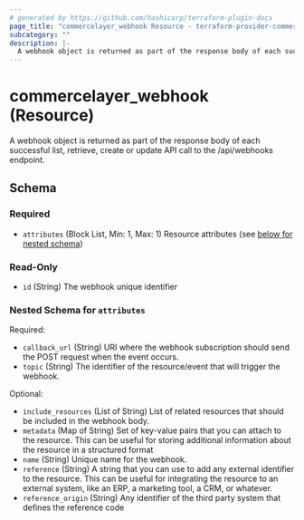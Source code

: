 ```yaml
---
# generated by https://github.com/hashicorp/terraform-plugin-docs
page_title: "commercelayer_webhook Resource - terraform-provider-commercelayer"
subcategory: ""
description: |-
  A webhook object is returned as part of the response body of each successful list, retrieve, create or update API call to the /api/webhooks endpoint.
---
```


# commercelayer_webhook (Resource)

A webhook object is returned as part of the response body of each successful list, retrieve, create or update API call to the /api/webhooks endpoint.



<!-- schema generated by tfplugindocs -->
## Schema

### Required

- `attributes` (Block List, Min: 1, Max: 1) Resource attributes (see [below for nested schema](#nestedblock--attributes))

### Read-Only

- `id` (String) The webhook unique identifier

<a id="nestedblock--attributes"></a>
### Nested Schema for `attributes`

Required:

- `callback_url` (String) URI where the webhook subscription should send the POST request when the event occurs.
- `topic` (String) The identifier of the resource/event that will trigger the webhook.

Optional:

- `include_resources` (List of String) List of related resources that should be included in the webhook body.
- `metadata` (Map of String) Set of key-value pairs that you can attach to the resource. This can be useful for storing additional information about the resource in a structured format
- `name` (String) Unique name for the webhook.
- `reference` (String) A string that you can use to add any external identifier to the resource. This can be useful for integrating the resource to an external system, like an ERP, a marketing tool, a CRM, or whatever.
- `reference_origin` (String) Any identifier of the third party system that defines the reference code


